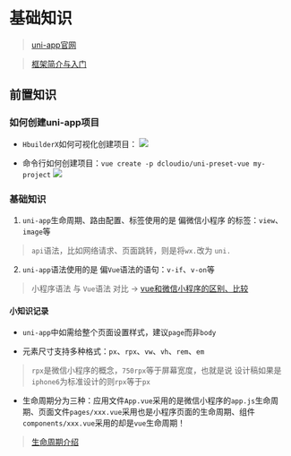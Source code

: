 # 基础知识
> [uni-app官网](https://uniapp.dcloud.net.cn/)

> [框架简介与入门](https://uniapp.dcloud.net.cn/frame)
## 前置知识
### 如何创建uni-app项目
* `HbuilderX`如何可视化创建项目：
![](https://cdn.jsdelivr.net/gh/Huansheng1/myimg/PicGo/20200813105821.png)

* 命令行如何创建项目：`vue create -p dcloudio/uni-preset-vue my-project`
![](https://cdn.jsdelivr.net/gh/Huansheng1/myimg/PicGo/20200813105149.png)

### 基础知识
1. `uni-app`生命周期、路由配置、标签使用的是 偏微信小程序 的标签：`view`、`image`等
> `api`语法，比如网络请求、页面跳转，则是将`wx.`改为 `uni.`
2. `uni-app`语法使用的是 偏`Vue`语法的语句：`v-if`、`v-on`等
> 小程序语法 与 `Vue`语法 对比 -> [vue和微信小程序的区别、比较](https://segmentfault.com/a/1190000015684864)

#### 小知识记录
* `uni-app`中如需给整个页面设置样式，建议`page`而非`body`

* 元素尺寸支持多种格式：`px`、`rpx`、`vw`、`vh`、`rem`、`em`
> `rpx`是微信小程序的概念，`750rpx`等于屏幕宽度，也就是说 设计稿如果是`iphone6`为标准设计的则`rpx`等于`px`

* 生命周期分为三种：应用文件`App.vue`采用的是微信小程序的`app.js`生命周期、页面文件`pages/xxx.vue`采用也是小程序页面的生命周期、组件`components/xxx.vue`采用的却是`vue`生命周期！
> [生命周期介绍](https://uniapp.dcloud.net.cn/collocation/frame/lifecycle)